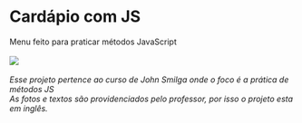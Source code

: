 <h1>Cardápio com JS</h1>
Menu feito para praticar métodos JavaScript
<br><br>
<img src='assets/to_readme/teste.gif'>
<br><br>
<em>Esse projeto pertence ao curso de John Smilga onde o foco é a prática de métodos JS</em><br>
<em>As fotos e textos são providenciados pelo professor, por isso o projeto esta em inglês.</em>
